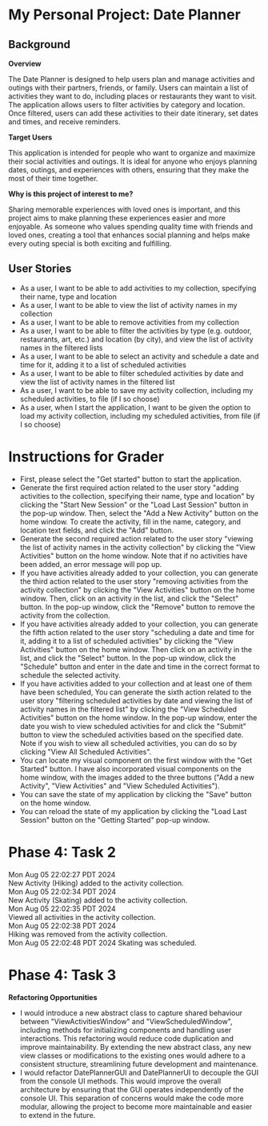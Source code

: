 # My Personal Project: Date Planner

## Background

**Overview**

The Date Planner is designed to help users plan and manage activities and outings with their partners, friends, or family. Users can maintain a list of activities they want to do, including places or restaurants they want to visit. The application allows users to filter activities by category and location. Once filtered, users can add these activities to their date itinerary, set dates and times, and receive reminders. 

**Target Users**

This application is intended for people who want to organize and maximize their social activities and outings. It is ideal for anyone who enjoys planning dates, outings, and experiences with others, ensuring that they make the most of their time together.

**Why is this project of interest to me?**

Sharing memorable experiences with loved ones is important, and this project aims to make planning these experiences easier and more enjoyable. As someone who values spending quality time with friends and loved ones, creating a tool that enhances social planning and helps make every outing special is both exciting and fulfilling.

## User Stories
- As a user, I want to be able to add activities to my collection, specifying their name, type and location 
- As a user, I want to be able to view the list of activity names in my collection
- As a user, I want to be able to remove activities from my collection
- As a user, I want to be able to filter the activities by type (e.g. outdoor, restaurants, art, etc.) and location (by city), and view the list of activity names in the filtered lists
- As a user, I want to be able to select an activity and schedule a date and time for it, adding it to a list of scheduled activities
- As a user, I want to be able to filter scheduled activities by date and view the list of activity names in the filtered list
- As a user, I want to be able to save my activity collection, including my scheduled activities, to file (if I so choose)
- As a user, when I start the application, I want to be given the option to load my activity collection, including my scheduled activities, from file (if I so choose)

# Instructions for Grader
- First, please select the "Get started" button to start the application.
- Generate the first required action related to the user story "adding activities to the collection, specifying their name, type and location" by clicking the "Start New Session" or the "Load Last Session" button in the pop-up window. Then, select the "Add a New Activity" button on the home window. To create the activity, fill in the name, category, and location text fields, and click the "Add" button. 
- Generate the second required action related to the user story "viewing the list of activity names in the activity collection" by clicking the "View Activities" button on the home window. Note that if no activities have been added, an error message will pop up.
- If you have activities already added to your collection, you can generate the third action related to the user story "removing activities from the activity collection" by clicking the "View Activities" button on the home window. Then, click on an activity in the list, and click the "Select" button. In the pop-up window, click the "Remove" button to remove the activity from the collection.
- If you have activities already added to your collection, you can generate the fifth action related to the user story "scheduling a date and time for it, adding it to a list of scheduled activities" by clicking the "View Activities" button on the home window. Then click on an activity in the list, and click the "Select" button. In the pop-up window, click the "Schedule" button and enter in the date and time in the correct format to schedule the selected activity. 
- If you have activities added to your collection and at least one of them have been scheduled, You can generate the sixth action related to the user story "filtering scheduled activities by date and viewing the list of activity names in the filtered list" by clicking the "View Scheduled Activities" button on the home window. In the pop-up window, enter the date you wish to view scheduled activities for and click the "Submit" button to view the scheduled activities based on the specified date. Note if you wish to view all scheduled activities, you can do so by clicking "View All Scheduled Activities".
- You can locate my visual component on the first window with the "Get Started" button. I have also incorporated visual components on the home window, with the images added to the three buttons ("Add a new Activity", "View Activities" and "View Scheduled Activities").
- You can save the state of my application by clicking the "Save" button on the home window.
- You can reload the state of my application by clicking the "Load Last Session" button on the "Getting Started" pop-up window.

# Phase 4: Task 2
Mon Aug 05 22:02:27 PDT 2024  
New Activity (Hiking) added to the activity collection.  
Mon Aug 05 22:02:34 PDT 2024  
New Activity (Skating) added to the activity collection.  
Mon Aug 05 22:02:35 PDT 2024  
Viewed all activities in the activity collection.  
Mon Aug 05 22:02:38 PDT 2024  
Hiking was removed from the activity collection.  
Mon Aug 05 22:02:48 PDT 2024
Skating was scheduled.

# Phase 4: Task 3
**Refactoring Opportunities**
- I would introduce a new abstract class to capture shared behaviour between "ViewActivitiesWindow" and "ViewScheduledWindow", including methods for initializing components and handling user interactions. This refactoring would reduce code duplication and improve maintainability. By extending the new abstract class, any new view classes or modifications to the existing ones would adhere to a consistent structure, streamlining future development and maintenance.  
- I would refactor DatePlannerGUI and DatePlannerUI to decouple the GUI from the console UI methods. This would improve the overall architecture by ensuring that the GUI operates independently of the console UI. This separation of concerns would make the code more modular, allowing the project to become more maintainable and easier to extend in the future.